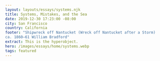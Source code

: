```yaml
---
layout: layouts/essays/systems.njk
title: Systems, Mistakes, and the Sea
date: 2019-12-30 17:23:00 -08:00
city: San Francisco
country: California
footer: "Shipwreck off Nantucket (Wreck off Nantucket after a Storm)
ca. 1860–61 William Bradford"
extract: This is the hyperobject.
hero: /images/essays/home/systems.webp
tags: featured
---
```

